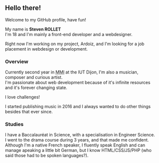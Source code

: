 ## Hello there!

Welcome to my GitHub profile, have fun!

My name is **Steven ROLLET**  
I'm 18 and I'm mainly a front-end developer and a webdesigner.

Right now I'm working on my project, Ardoiz, and I'm looking for a job placement in webdesign or development.

### Overview

Currently second year in <abbr title="Design, development and communication">MMI</abbr> at the IUT Dijon, I'm also a musician, composer and curious artist.  
I'm passionate about web development because of it's infinite resources and it's forever changing state.

I love challenges!

I started publishing music in 2016 and I always wanted to do other things besides that ever since.

### Studies

I have a Baccalauréat in Science, with a specialisation in Engineer Science.  
I went to the drama course during 3 years, and that made me confident.
Although I'm a native French speaker, I fluently speak English and can manage apeaking a little bit German, but I know HTML/CSS/JS/PHP (who said those had to be spoken languages?).
